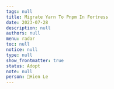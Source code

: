 ```yaml
---
tags: null
title: Migrate Yarn To Pnpm In Fortress
date: 2023-07-28
description: null
authors: null
menu: radar
toc: null
notice: null
type: null
show_frontmatter: true
status: Adopt
note: null
person: Hien Le
---
```


